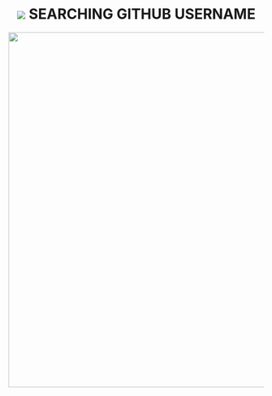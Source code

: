 <h1 align="center">
    <img src="./public/favicon.ico"/>
    SEARCHING GITHUB USERNAME
</h1>
<div align="center">
    <img src="https://hacktoberfest.digitalocean.com/_nuxt/img/logo-hacktoberfest-full2.aa1e9d9.svg" width="700"/>
</div>